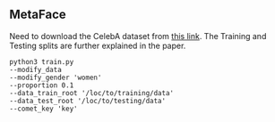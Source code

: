 ## MetaFace
Need to download the CelebA dataset from [this link](https://mmlab.ie.cuhk.edu.hk/projects/CelebA.html).
The Training and Testing splits are further explained in the paper.
```
python3 train.py 
--modify_data 
--modify_gender 'women' 
--proportion 0.1 
--data_train_root '/loc/to/training/data' 
--data_test_root '/loc/to/testing/data' 
--comet_key 'key'
```
